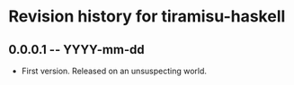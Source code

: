 # Revision history for tiramisu-haskell

## 0.0.0.1 -- YYYY-mm-dd

* First version. Released on an unsuspecting world.
